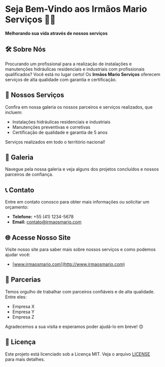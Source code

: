 # Seja Bem-Vindo aos Irmãos Mario Serviços 🚰🔧

**Melhorando sua vida através de nossos serviços**

## 🛠️ Sobre Nós

Procurando um profissional para a realização de instalações e manutenções hidráulicas residenciais e industriais com profissionais qualificados? Você está no lugar certo! Os **Irmãos Mario Serviços** oferecem serviços de alta qualidade com garantia e certificação.

## 🌟 Nossos Serviços

Confira em nossa galeria os nossos parceiros e serviços realizados, que incluem:
- Instalações hidráulicas residenciais e industriais
- Manutenções preventivas e corretivas
- Certificação de qualidade e garantia de 5 anos

Serviços realizados em todo o território nacional!

## 📸 Galeria

Navegue pela nossa galeria e veja alguns dos projetos concluídos e nossos parceiros de confiança.

## 📞 Contato

Entre em contato conosco para obter mais informações ou solicitar um orçamento:
- **Telefone:** +55 (41) 1234-5678
- **Email:** [contato@irmaosmario.com](mailto:contato@irmaosmario.com)

## 🌐 Acesse Nosso Site

Visite nosso site para saber mais sobre nossos serviços e como podemos ajudar você:
- [www.irmaosmario.com](http://www.irmaosmario.com)

## 🤝 Parcerias

Temos orgulho de trabalhar com parceiros confiáveis e de alta qualidade. Entre eles:
- Empresa X
- Empresa Y
- Empresa Z

Agradecemos a sua visita e esperamos poder ajudá-lo em breve! 😊

## 📄 Licença

Este projeto está licenciado sob a Licença MIT. Veja o arquivo [LICENSE](./LICENSE) para mais detalhes.
